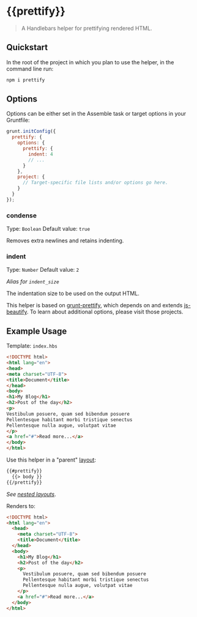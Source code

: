 # {{prettify}}

> A Handlebars helper for prettifying rendered HTML.


## Quickstart

In the root of the project in which you plan to use the helper, in the command line run:

```bash
npm i prettify
```

## Options
Options can be either set in the Assemble task or target options in your Gruntfile:


```javascript
grunt.initConfig({
  prettify: {
    options: {
      prettify: {
        indent: 4
        // ...
      }
    },
    project: {
      // Target-specific file lists and/or options go here.
    }
  }
});
```

### condense
Type: `Boolean`
Default value: `true`

Removes extra newlines and retains indenting.

### indent
Type: `Number`
Default value: `2`

_Alias for `indent_size`_

The indentation size to be used on the output HTML.

This helper is based on [grunt-prettify](https://github.com/jonschlinkert/grunt-prettify), which depends on and extends [js-beautify](https://github.com/einars/js-beautify). To learn about additional options, please visit those projects.


## Example Usage

Template: `index.hbs`

```html
<!DOCTYPE html>
<html lang="en">
<head>
<meta charset="UTF-8">
<title>Document</title>
</head>
<body>
<h1>My Blog</h1>
<h2>Post of the day</h2>
<p>
Vestibulum posuere, quam sed bibendum posuere
Pellentesque habitant morbi tristique senectus
Pellentesque nulla augue, volutpat vitae
</p>
<a href="#">Read more...</a>
</body>
</html>
```

Use this helper in a "parent" [layout](http://assemble.io/docs/Layouts.html):

```html
{{#prettify}}
  {{> body }}
{{/prettify}}
```
_See [nested layouts](http://assemble.io/docs/Layouts.html#nested-layouts)_.

Renders to:

```html
<!DOCTYPE html>
<html lang="en">
  <head>
    <meta charset="UTF-8">
    <title>Document</title>
  </head>
  <body>
    <h1>My Blog</h1>
    <h2>Post of the day</h2>
    <p>
      Vestibulum posuere, quam sed bibendum posuere
      Pellentesque habitant morbi tristique senectus
      Pellentesque nulla augue, volutpat vitae
    </p>
    <a href="#">Read more...</a>
  </body>
</html>
```